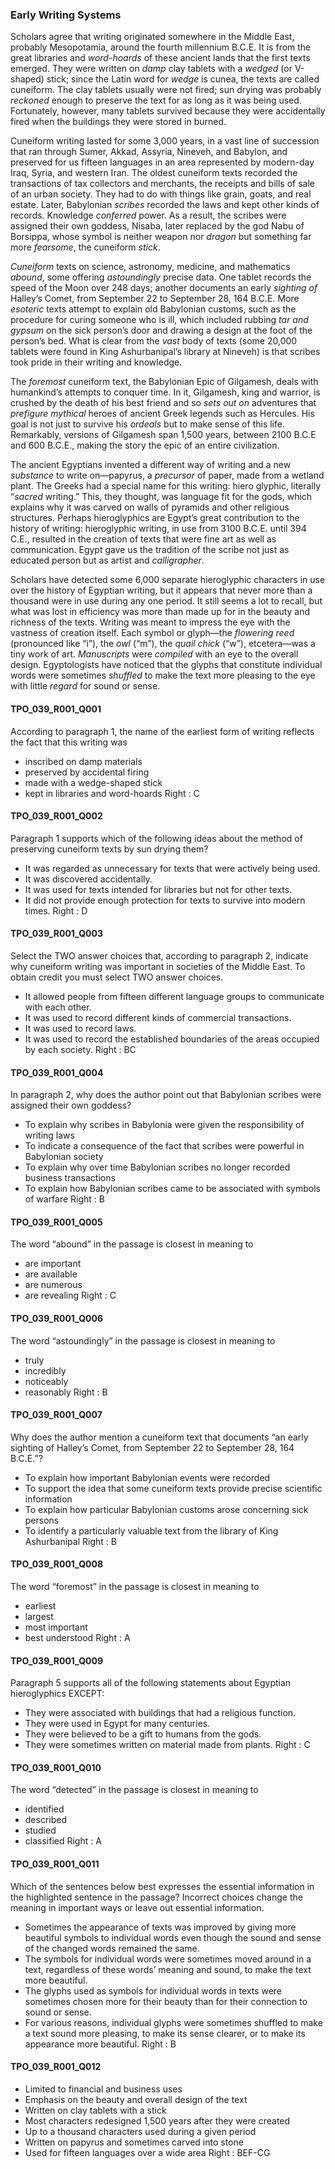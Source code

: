 ### Early Writing Systems
Scholars agree that writing originated somewhere in the Middle East, probably Mesopotamia, around the fourth millennium B.C.E. It is from the great libraries and *word-hoards* of these ancient lands that the first texts emerged. They were written on *damp* clay tablets with a *wedged* (or V-shaped) stick; since the Latin word for *wedge* is cunea, the texts are called cuneiform. The clay tablets usually were not fired; sun drying was probably *reckoned* enough to preserve the text for as long as it was being used. Fortunately, however, many tablets survived because they were accidentally fired when the buildings they were stored in burned.

Cuneiform writing lasted for some 3,000 years, in a vast line of succession that ran through Sumer, Akkad, Assyria, Nineveh, and Babylon, and preserved for us fifteen languages in an area represented by modern-day Iraq, Syria, and western Iran. The oldest cuneiform texts recorded the transactions of tax collectors and merchants, the receipts and bills of sale of an urban society. They had to do with things like grain, goats, and real estate. Later, Babylonian *scribes* recorded the laws and kept other kinds of records. Knowledge *conferred* power. As a result, the scribes were assigned their own goddess, Nisaba, later replaced by the god Nabu of Borsippa, whose symbol is neither weapon nor *dragon* but something far more *fearsome*, the cuneiform *stick*.

*Cuneiform* texts on science, astronomy, medicine, and mathematics *abound*, some offering *astoundingly* precise data. One tablet records the speed of the Moon over 248 days; another documents an early *sighting of* Halley’s Comet, from September 22 to September 28, 164 B.C.E. More *esoteric* texts attempt to explain old Babylonian customs, such as the procedure for curing someone who is ill, which included rubbing *tar and gypsum* on the sick person’s door and drawing a design at the foot of the person’s bed. What is clear from the *vast* body of texts (some 20,000 tablets were found in King Ashurbanipal’s library at Nineveh) is that scribes took pride in their writing and knowledge.

The *foremost* cuneiform text, the Babylonian Epic of Gilgamesh, deals with humankind’s attempts to conquer time. In it, Gilgamesh, king and warrior, is crushed by the death of his best friend and so *sets out on* adventures that *prefigure* *mythical* heroes of ancient Greek legends such as Hercules. His goal is not just to survive his *ordeals* but to make sense of this life. Remarkably, versions of Gilgamesh span 1,500 years, between 2100 B.C.E and 600 B.C.E., making the story the epic of an entire civilization.

The ancient Egyptians invented a different way of writing and a new *substance* to write on—papyrus, a *precursor* of paper, made from a wetland plant. The Greeks had a special name for this writing: hiero glyphic, literally “*sacred* writing.” This, they thought, was language fit for the gods, which explains why it was carved on walls of pyramids and other religious structures. Perhaps hieroglyphics are Egypt’s great contribution to the history of writing: hieroglyphic writing, in use from 3100 B.C.E. until 394 C.E., resulted in the creation of texts that were fine art as well as communication. Egypt gave us the tradition of the scribe not just as educated person but as artist and *calligrapher*.

Scholars have detected some 6,000 separate hieroglyphic characters in use over the history of Egyptian writing, but it appears that never more than a thousand were in use during any one period. It still seems a lot to recall, but what was lost in efficiency was more than made up for in the beauty and richness of the texts. Writing was meant to impress the eye with the vastness of creation itself. Each symbol or glyph—the *flowering reed* (pronounced like “i”), the *owl* (“m”), the *quail* *chick* (“w”), etcetera—was a tiny work of art. *Manuscripts* were *compiled* with an eye to the overall design. Egyptologists have noticed that the glyphs that constitute individual words were sometimes *shuffled* to make the text more pleasing to the eye with little *regard* for sound or sense.

#### TPO_039_R001_Q001
According to paragraph 1, the name of the earliest form of writing reflects the fact that this writing was
- inscribed on damp materials
- preserved by accidental firing
- made with a wedge-shaped stick
- kept in libraries and word-hoards
Right : C	

#### TPO_039_R001_Q002
Paragraph 1 supports which of the following ideas about the method of preserving cuneiform texts by sun drying them?
- It was regarded as unnecessary for texts that were actively being used.
- It was discovered accidentally.
- It was used for texts intended for libraries but not for other texts.
- It did not provide enough protection for texts to survive into modern times.
Right : D	

#### TPO_039_R001_Q003
Select the TWO answer choices that, according to paragraph 2, indicate why cuneiform writing was important in societies of the Middle East. To obtain credit you must select TWO answer choices.
- It allowed people from fifteen different language groups to communicate with each other.
- It was used to record different kinds of commercial transactions.
- It was used to record laws.
- It was used to record the established boundaries of the areas occupied by each society.
Right : BC	

#### TPO_039_R001_Q004
In paragraph 2, why does the author point out that Babylonian scribes were assigned their own goddess?
- To explain why scribes in Babylonia were given the responsibility of writing laws
- To indicate a consequence of the fact that scribes were powerful in Babylonian society
- To explain why over time Babylonian scribes no longer recorded business transactions
- To explain how Babylonian scribes came to be associated with symbols of warfare
Right : B	

#### TPO_039_R001_Q005
The word “abound” in the passage is closest in meaning to
- are important
- are available
- are numerous
- are revealing
Right : C	

#### TPO_039_R001_Q006
The word “astoundingly” in the passage is closest in meaning to
- truly
- incredibly
- noticeably
- reasonably
Right : B	

#### TPO_039_R001_Q007
Why does the author mention a cuneiform text that documents “an early sighting of Halley’s Comet, from September 22 to September 28, 164 B.C.E.”?
- To explain how important Babylonian events were recorded
- To support the idea that some cuneiform texts provide precise scientific information
- To explain how particular Babylonian customs arose concerning sick persons
- To identify a particularly valuable text from the library of King Ashurbanipal
Right : B	

#### TPO_039_R001_Q008
The word “foremost” in the passage is closest in meaning to
- earliest
- largest
- most important
- best understood
Right : A	

#### TPO_039_R001_Q009
Paragraph 5 supports all of the following statements about Egyptian hieroglyphics EXCEPT:
- They were associated with buildings that had a religious function.
- They were used in Egypt for many centuries.
- They were believed to be a gift to humans from the gods.
- They were sometimes written on material made from plants.
Right : C	

#### TPO_039_R001_Q010
The word “detected” in the passage is closest in meaning to
- identified
- described
- studied
- classified
Right : A	

#### TPO_039_R001_Q011
Which of the sentences below best expresses the essential information in the highlighted sentence in the passage? Incorrect choices change the meaning in important ways or leave out essential information.
- Sometimes the appearance of texts was improved by giving more beautiful symbols to individual words even though the sound and sense of the changed words remained the same.
- The symbols for individual words were sometimes moved around in a text, regardless of these words’ meaning and sound, to make the text more beautiful.
- The glyphs used as symbols for individual words in texts were sometimes chosen more for their beauty than for their connection to sound or sense.
- For various reasons, individual glyphs were sometimes shuffled to make a text sound more pleasing, to make its sense clearer, or to make its appearance more beautiful.
Right : B	

#### TPO_039_R001_Q012

- Limited to financial and business uses
- Emphasis on the beauty and overall design of the text
- Written on clay tablets with a stick
- Most characters redesigned 1,500 years after they were created
- Up to a thousand characters used during a given period
- Written on papyrus and sometimes carved into stone
- Used for fifteen languages over a wide area
Right : BEF-CG	
